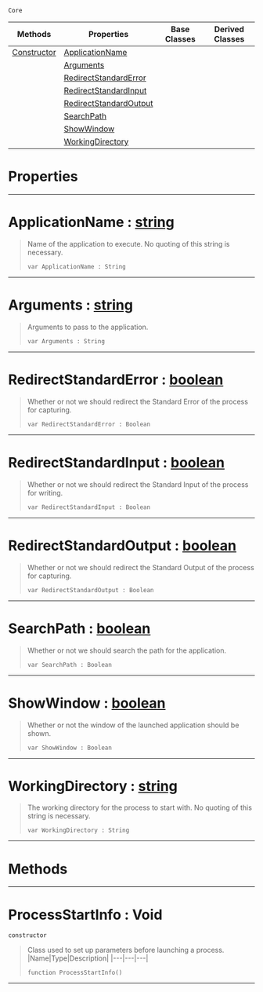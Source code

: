  `Core`

|Methods|Properties|Base Classes|Derived Classes|
|---|---|---|---|
|[ Constructor](https://github.com/ArendDanielek/ZeroDocsTest/blob/master/code_reference/zilch_base_types/processstartinfo.markdown#processstartinfo-void)|[ ApplicationName](https://github.com/ArendDanielek/ZeroDocsTest/blob/master/code_reference/zilch_base_types/processstartinfo.markdown#applicationname-zero-eng)| | |
| |[ Arguments](https://github.com/ArendDanielek/ZeroDocsTest/blob/master/code_reference/zilch_base_types/processstartinfo.markdown#arguments-zero-engine-do)| | |
| |[ RedirectStandardError](https://github.com/ArendDanielek/ZeroDocsTest/blob/master/code_reference/zilch_base_types/processstartinfo.markdown#redirectstandarderror-ze)| | |
| |[ RedirectStandardInput](https://github.com/ArendDanielek/ZeroDocsTest/blob/master/code_reference/zilch_base_types/processstartinfo.markdown#redirectstandardinput-ze)| | |
| |[ RedirectStandardOutput](https://github.com/ArendDanielek/ZeroDocsTest/blob/master/code_reference/zilch_base_types/processstartinfo.markdown#redirectstandardoutput-z)| | |
| |[ SearchPath](https://github.com/ArendDanielek/ZeroDocsTest/blob/master/code_reference/zilch_base_types/processstartinfo.markdown#searchpath-zero-engine-d)| | |
| |[ ShowWindow](https://github.com/ArendDanielek/ZeroDocsTest/blob/master/code_reference/zilch_base_types/processstartinfo.markdown#showwindow-zero-engine-d)| | |
| |[ WorkingDirectory](https://github.com/ArendDanielek/ZeroDocsTest/blob/master/code_reference/zilch_base_types/processstartinfo.markdown#workingdirectory-zero-en)| | |


 #  Properties


---  
 #  ApplicationName : [string](https://github.com/ArendDanielek/ZeroDocsTest/blob/master/code_reference/zilch_base_types/string.markdown)

> Name of the application to execute. No quoting of this string is necessary.
> ``` lang=cpp, name=Zilch
> var ApplicationName : String


---  
 #  Arguments : [string](https://github.com/ArendDanielek/ZeroDocsTest/blob/master/code_reference/zilch_base_types/string.markdown)

> Arguments to pass to the application.
> ``` lang=cpp, name=Zilch
> var Arguments : String


---  
 #  RedirectStandardError : [boolean](https://github.com/ArendDanielek/ZeroDocsTest/blob/master/code_reference/zilch_base_types/boolean.markdown)

> Whether or not we should redirect the Standard Error of the process for capturing.
> ``` lang=cpp, name=Zilch
> var RedirectStandardError : Boolean


---  
 #  RedirectStandardInput : [boolean](https://github.com/ArendDanielek/ZeroDocsTest/blob/master/code_reference/zilch_base_types/boolean.markdown)

> Whether or not we should redirect the Standard Input of the process for writing.
> ``` lang=cpp, name=Zilch
> var RedirectStandardInput : Boolean


---  
 #  RedirectStandardOutput : [boolean](https://github.com/ArendDanielek/ZeroDocsTest/blob/master/code_reference/zilch_base_types/boolean.markdown)

> Whether or not we should redirect the Standard Output of the process for capturing.
> ``` lang=cpp, name=Zilch
> var RedirectStandardOutput : Boolean


---  
 #  SearchPath : [boolean](https://github.com/ArendDanielek/ZeroDocsTest/blob/master/code_reference/zilch_base_types/boolean.markdown)

> Whether or not we should search the path for the application.
> ``` lang=cpp, name=Zilch
> var SearchPath : Boolean


---  
 #  ShowWindow : [boolean](https://github.com/ArendDanielek/ZeroDocsTest/blob/master/code_reference/zilch_base_types/boolean.markdown)

> Whether or not the window of the launched application should be shown.
> ``` lang=cpp, name=Zilch
> var ShowWindow : Boolean


---  
 #  WorkingDirectory : [string](https://github.com/ArendDanielek/ZeroDocsTest/blob/master/code_reference/zilch_base_types/string.markdown)

> The working directory for the process to start with. No quoting of this string is necessary.
> ``` lang=cpp, name=Zilch
> var WorkingDirectory : String


---  
 #  Methods


---  
 #  ProcessStartInfo : Void

 `constructor`

> Class used to set up parameters before launching a process.
> |Name|Type|Description|
> |---|---|---|
> ``` lang=cpp, name=Zilch
> function ProcessStartInfo()
> ``` 


---  
 
  
  
  
  
  
  
  

 